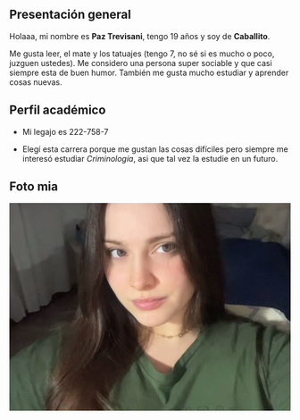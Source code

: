 ## Presentación general

Holaaa, mi nombre es **Paz Trevisani**, tengo 19 años y soy de **Caballito**.

Me gusta leer, el mate y los tatuajes (tengo 7, no sé si es mucho o poco, juzguen ustedes). Me considero una persona super sociable y que casi siempre esta de buen humor. También me gusta mucho estudiar y aprender cosas nuevas.

## Perfil académico

- Mi legajo es 222-758-7
  
- Elegí esta carrera porque me gustan las cosas difíciles pero siempre me interesó estudiar *Criminología*, asi que tal vez la estudie en un futuro.

## Foto mia

![imagen](readmefoto.jpg)
